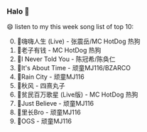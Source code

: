 

### Halo 👋

😄 listen to my this week song list of top 10:

0. 🌈嗨嗨人生 (Live) - 张震岳/MC HotDog 热狗
1. 🌈老子有钱 - MC HotDog 热狗
2. 🌈I Never Told You - 陈冠希/陈奂仁
3. 🌈It's About Time - 顽童MJ116/BZARCO
4. 🌈Rain City - 顽童MJ116
5. 🌈秋风 - 四熹丸子
6. 🌈贫民百万歌星 (Live版) - MC HotDog 热狗
7. 🌈Just Believe - 顽童MJ116
8. 🌈里长Bro - 顽童MJ116
9. 🌈OGS - 顽童MJ116

